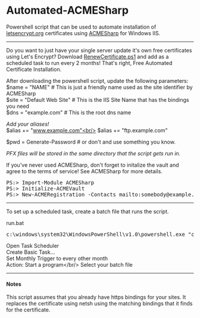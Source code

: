 # Automated-ACMESharp
Powershell script that can be used to automate installation of <a href="http://letsencrypt.org/">letsencrypt.org</a> certificates using <a href="https://github.com/ebekker/ACMESharp">ACMESharp</a> for Windows IIS.

---
Do you want to just have your single server update it's own free certificates using Let's Encrypt?  Download <a href="https://github.com/michaelmcdaniel/Automated-ACMESharp/raw/master/RenewCertificate.ps1">RenewCertificate.ps1</a> 
and add as a scheduled task to run every 2 months!  That's right, Free Automated Certificate Installation.

After downloading the powershell script, update the following parameters:<br/>
$name = "NAME"              # This is just a friendly name used as the site identifier by ACMESharp<br/>
$site = "Default Web Site"  # This is the IIS Site Name that has the bindings you need<br/>
$dns = "example.com"        # This is the root dns name<br/>

<i>Add your aliases!</i><br/>
$alias += "www.example.com"<br/>
$alias += "ftp.example.com"<br/>

$pwd = Generate-Password  # or don't and use something you know.

*PFX files will be stored in the same directory that the script gets run in.*

If you've never used ACMESharp, don't forget to initalize the vault and agree to the terms of service!  See ACMESharp for more details.
<pre>
PS:> Import-Module ACMESharp
PS:> Initialize-ACMEVault
PS:> New-ACMERegistration -Contacts mailto:somebody@example.org -AcceptTos
</pre>


---

To set up a scheduled task, create a batch file that runs the script. <br/>
<div>
<label>run.bat</label><br/>
<pre>c:\windows\system32\WindowsPowerShell\v1.0\powershell.exe "c:\powershell\renewcertificate.ps1"</pre>
</div>

Open Task Scheduler<br/>
Create Basic Task...<br/>
Set Monthly Trigger to every other month<br/>
Action: Start a program</br/>
Select your batch file<br/>

---

<h4>Notes</h4>
This script assumes that you already have https bindings for your sites.  It replaces the certificate using netsh using 
the matching bindings that it finds for the certificate.  







